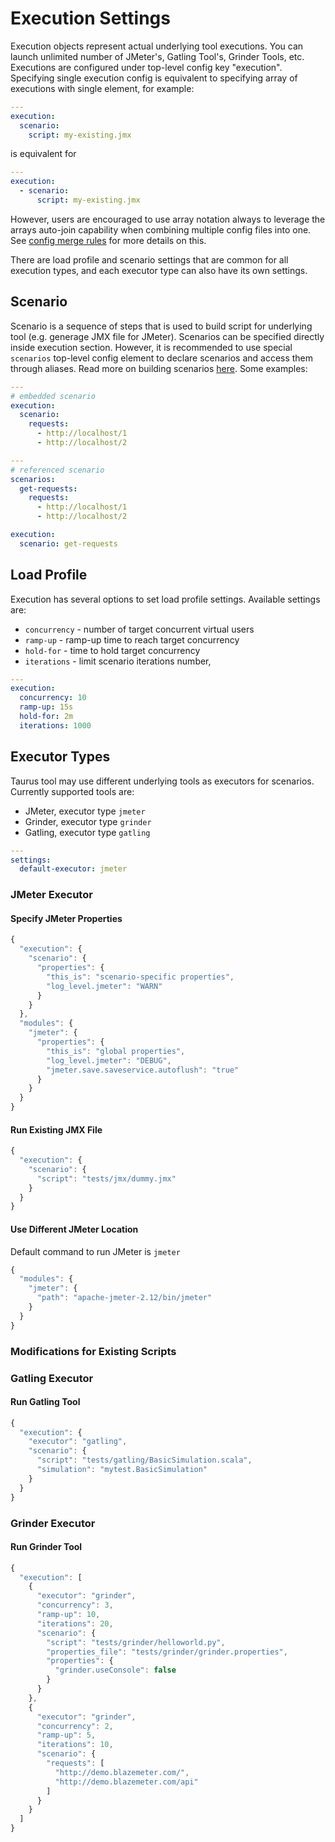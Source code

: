 # Execution Settings

Execution objects represent actual underlying tool executions. You can launch unlimited number of JMeter's, Gatling Tool's, Grinder Tools, etc. Executions are configured under top-level config key "execution". Specifying single execution config is equivalent to specifying array of executions with single element, for example:

```yaml
---
execution:
  scenario:
    script: my-existing.jmx
```

is equivalent for 

```yaml
---
execution:
  - scenario:
      script: my-existing.jmx
```

However, users are encouraged to use array notation always to leverage the arrays auto-join capability when combining multiple config files into one. See [config merge rules](CommandLine#configuration-files-processing) for more details on this.

There are load profile and scenario settings that are common for all execution types, and each executor type can also have its own settings.

## Scenario

Scenario is a sequence of steps that is used to build script for underlying tool (e.g. generage JMX file for JMeter). Scenarios can be specified directly inside execution section. However, it is recommended to use special `scenarios` top-level config element to declare
scenarios and access them through aliases. Read more on building scenarios [here](ScenarioBuilding). Some examples:

```yaml
---
# embedded scenario
execution:
  scenario:
    requests:
      - http://localhost/1
      - http://localhost/2
```

```yaml
---
# referenced scenario
scenarios:
  get-requests:
    requests:
      - http://localhost/1
      - http://localhost/2

execution:
  scenario: get-requests
```

## Load Profile

Execution has several options to set load profile settings. Available settings are:

 - `concurrency` - number of target concurrent virtual users
 - `ramp-up` - ramp-up time to reach target concurrency
 - `hold-for` - time to hold target concurrency
 - `iterations` - limit scenario iterations number, 

```yaml
---
execution: 
  concurrency: 10
  ramp-up: 15s
  hold-for: 2m
  iterations: 1000
```

## Executor Types

Taurus tool may use different underlying tools as executors for scenarios. Currently supported tools are: 
  - JMeter, executor type `jmeter`
  - Grinder, executor type `grinder`
  - Gatling, executor type `gatling`

```yaml
---
settings:
  default-executor: jmeter
```

### JMeter Executor

#### Specify JMeter Properties
```javascript
{
  "execution": {
    "scenario": {
      "properties": {
        "this_is": "scenario-specific properties",
        "log_level.jmeter": "WARN"
      }
    }
  },
  "modules": {
    "jmeter": {
      "properties": {
        "this_is": "global properties",
        "log_level.jmeter": "DEBUG",
        "jmeter.save.saveservice.autoflush": "true"
      }
    }
  }
}
```
#### Run Existing JMX File
```javascript
{
  "execution": {
    "scenario": {
      "script": "tests/jmx/dummy.jmx"
    }
  }
}
```

#### Use Different JMeter Location
Default command to run JMeter is ```jmeter```

```javascript
{
  "modules": {
    "jmeter": {
      "path": "apache-jmeter-2.12/bin/jmeter"
    }
  }
}
```



### Modifications for Existing Scripts




### Gatling Executor


#### Run Gatling Tool

```javascript
{
  "execution": {
    "executor": "gatling",
    "scenario": {
      "script": "tests/gatling/BasicSimulation.scala",
      "simulation": "mytest.BasicSimulation"
    }
  }
}
```

### Grinder Executor



#### Run Grinder Tool
```javascript
{
  "execution": [
    {
      "executor": "grinder",
      "concurrency": 3,
      "ramp-up": 10,
      "iterations": 20,
      "scenario": {
        "script": "tests/grinder/helloworld.py",
        "properties_file": "tests/grinder/grinder.properties",
        "properties": {
          "grinder.useConsole": false
        }
      }
    },
    {
      "executor": "grinder",
      "concurrency": 2,
      "ramp-up": 5,
      "iterations": 10,
      "scenario": {
        "requests": [
          "http://demo.blazemeter.com/",
          "http://demo.blazemeter.com/api"
        ]
      }
    }
  ]
}
```
